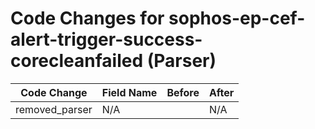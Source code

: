 # Code Changes for sophos-ep-cef-alert-trigger-success-corecleanfailed (Parser)

| Code Change | Field Name | Before | After |
|-------------|------------|--------|-------|
| removed_parser | N/A |  | N/A |